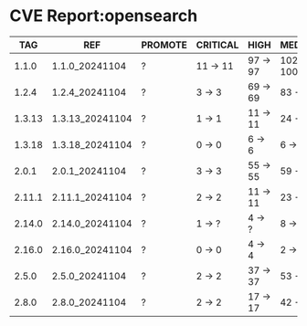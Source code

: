 # CVE Report:opensearch
|  TAG   |       REF       | PROMOTE | CRITICAL |   HIGH   |   MEDIUM   |   LOW    | UNKNOWN |
|--------|-----------------|---------|----------|----------|------------|----------|---------|
| 1.1.0  | 1.1.0_20241104  | ?       | 11 -> 11 | 97 -> 97 | 102 -> 100 | 13 -> 13 | 0 -> 0  |
| 1.2.4  | 1.2.4_20241104  | ?       | 3 -> 3   | 69 -> 69 | 83 -> 81   | 9 -> 9   | 0 -> 0  |
| 1.3.13 | 1.3.13_20241104 | ?       | 1 -> 1   | 11 -> 11 | 24 -> 22   | 3 -> 3   | 0 -> 0  |
| 1.3.18 | 1.3.18_20241104 | ?       | 0 -> 0   | 6 -> 6   | 6 -> 4     | 0 -> 0   | 0 -> 0  |
| 2.0.1  | 2.0.1_20241104  | ?       | 3 -> 3   | 55 -> 55 | 59 -> 57   | 10 -> 10 | 0 -> 0  |
| 2.11.1 | 2.11.1_20241104 | ?       | 2 -> 2   | 11 -> 11 | 23 -> 21   | 3 -> 3   | 0 -> 0  |
| 2.14.0 | 2.14.0_20241104 | ?       | 1 -> ?   | 4 -> ?   | 8 -> ?     | 2 -> ?   | 0 -> ?  |
| 2.16.0 | 2.16.0_20241104 | ?       | 0 -> 0   | 4 -> 4   | 2 -> 0     | 0 -> 0   | 0 -> 0  |
| 2.5.0  | 2.5.0_20241104  | ?       | 2 -> 2   | 37 -> 37 | 53 -> 51   | 12 -> 12 | 0 -> 0  |
| 2.8.0  | 2.8.0_20241104  | ?       | 2 -> 2   | 17 -> 17 | 42 -> 40   | 8 -> 8   | 0 -> 0  |
